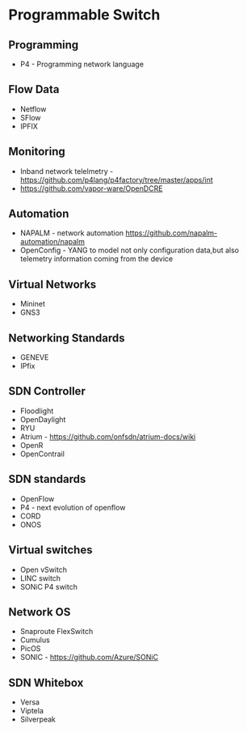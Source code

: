 # Programmable Switch

## Programming
- P4 - Programming network language

## Flow Data
- Netflow
- SFlow
- IPFIX

## Monitoring
- Inband network telelmetry - https://github.com/p4lang/p4factory/tree/master/apps/int
- https://github.com/vapor-ware/OpenDCRE

## Automation
- NAPALM - network automation https://github.com/napalm-automation/napalm
- OpenConfig - YANG to model not only configuration data,but also telemetry information coming from the device

## Virtual Networks
- Mininet
- GNS3

## Networking Standards
- GENEVE
- IPfix

## SDN Controller
- Floodlight
- OpenDaylight
- RYU
- Atrium - https://github.com/onfsdn/atrium-docs/wiki
- OpenR
- OpenContrail

## SDN standards
- OpenFlow 
- P4 - next evolution of openflow
- CORD
- ONOS

## Virtual switches
- Open vSwitch
- LINC switch
- SONiC P4 switch

## Network OS
- Snaproute FlexSwitch
- Cumulus
- PicOS
- SONIC - https://github.com/Azure/SONiC

## SDN Whitebox
- Versa
- Viptela
- Silverpeak
